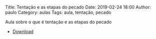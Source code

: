 Title: Tentação e as etapas do pecado
Date: 2019-02-24 18:00
Author: paulo
Category: aulas
Tags: aula, tentação, pecado

Aula sobre o que é tentação e as etapas do pecado

- [Download](https://www.dropbox.com/s/p3ophd1n6ckts7t/AULA%20-%20EBD%20-%2024%3A02%3A2019.pdf?dl=1)